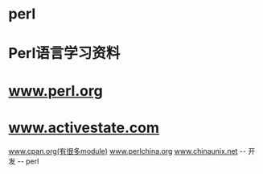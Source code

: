 perl
====
Perl语言学习资料
====
www.perl.org
====
www.activestate.com
====
www.cpan.org(有很多module)
www.perlchina.org
www.chinaunix.net  -- 开发 -- perl
